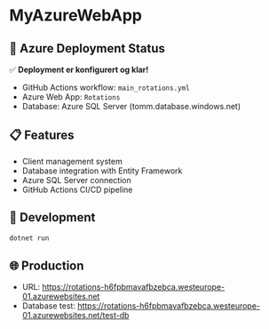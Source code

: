 # MyAzureWebApp

## 🚀 Azure Deployment Status
✅ **Deployment er konfigurert og klar!**
- GitHub Actions workflow: `main_rotations.yml`
- Azure Web App: `Rotations`
- Database: Azure SQL Server (tomm.database.windows.net)

## 📋 Features
- Client management system
- Database integration with Entity Framework
- Azure SQL Server connection
- GitHub Actions CI/CD pipeline

## 🔧 Development
```bash
dotnet run
```

## 🌐 Production
- URL: https://rotations-h6fpbmavafbzebca.westeurope-01.azurewebsites.net
- Database test: https://rotations-h6fpbmavafbzebca.westeurope-01.azurewebsites.net/test-db
